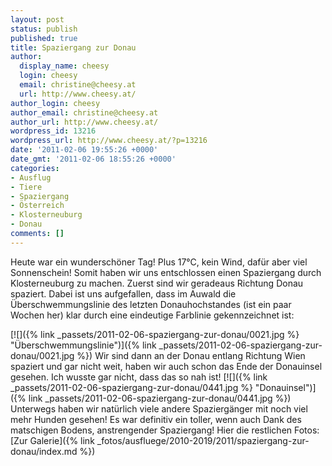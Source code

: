 ```yaml
---
layout: post
status: publish
published: true
title: Spaziergang zur Donau
author:
  display_name: cheesy
  login: cheesy
  email: christine@cheesy.at
  url: http://www.cheesy.at/
author_login: cheesy
author_email: christine@cheesy.at
author_url: http://www.cheesy.at/
wordpress_id: 13216
wordpress_url: http://www.cheesy.at/?p=13216
date: '2011-02-06 19:55:26 +0000'
date_gmt: '2011-02-06 18:55:26 +0000'
categories:
- Ausflug
- Tiere
- Spaziergang
- Österreich
- Klosterneuburg
- Donau
comments: []
---
```

<!--:de-->Heute war ein wunderschöner Tag! Plus 17°C, kein Wind, dafür aber viel Sonnenschein! Somit haben wir uns entschlossen einen Spaziergang durch Klosterneuburg zu machen. Zuerst sind wir geradeaus Richtung Donau spaziert. Dabei ist uns aufgefallen, dass im Auwald die Überschwemmungslinie des letzten Donauhochstandes (ist ein paar Wochen her) klar durch eine eindeutige Farblinie gekennzeichnet ist:
[![]({% link _passets/2011-02-06-spaziergang-zur-donau/0021.jpg %} "Überschwemmungslinie")]({% link _passets/2011-02-06-spaziergang-zur-donau/0021.jpg %})
Wir sind dann an der Donau entlang Richtung Wien spaziert und gar nicht weit, haben wir auch schon das Ende der Donauinsel gesehen. Ich wusste gar nicht, dass das so nah ist!
[![]({% link _passets/2011-02-06-spaziergang-zur-donau/0441.jpg %} "Donauinsel")]({% link _passets/2011-02-06-spaziergang-zur-donau/0441.jpg %})
Unterwegs haben wir natürlich viele andere Spaziergänger mit noch viel mehr Hunden gesehen! Es war definitiv ein toller, wenn auch Dank des matschigen Bodens, anstrengender Spaziergang!
Hier die restlichen Fotos:
[Zur Galerie]({% link _fotos/ausfluege/2010-2019/2011/spaziergang-zur-donau/index.md %})
<!--:-->
